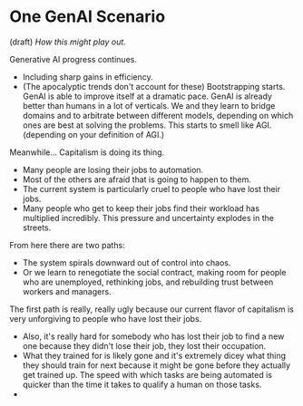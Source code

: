 # One GenAI Scenario 
(draft) 
*How this might play out.* 

Generative AI progress continues.
- Including sharp gains in efficiency.
- (The apocalyptic trends don't account for these)
Bootstrapping starts. GenAI is able to improve itself at a dramatic pace.
GenAI is already better than humans in a lot of verticals.
We and they learn to bridge domains and to arbitrate between different models, depending on which ones are best at solving the problems.
This starts to smell like AGI. (depending on your definition of AGI.)

Meanwhile...
Capitalism is doing its thing.
- Many people are losing their jobs to automation.
- Most of the others are afraid that is going to happen to them.
- The current system is particularly cruel to people who have lost their jobs.
- Many people who get to keep their jobs find their workload has multiplied incredibly.
This pressure and uncertainty explodes in the streets.

From here there are two paths:
- The system spirals downward out of control into chaos.
- Or we learn to renegotiate the social contract, making room for people who are unemployed, rethinking jobs, and rebuilding trust between workers and managers.

The first path is really, really ugly because our current flavor of capitalism is very unforgiving to people who have lost their jobs.
- Also, it's really hard for somebody who has lost their job to find a new one because they didn't lose their job, they lost their occupation. 
- What they trained for is likely gone and it's extremely dicey what thing they should train for next because it might be gone before they actually get trained up. The speed with which tasks are being automated is quicker than the time it takes to qualify a human on those tasks. 
- 